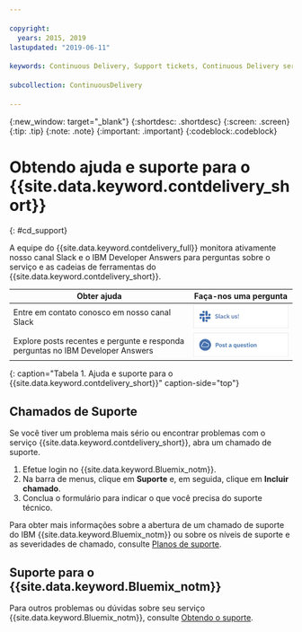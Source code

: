 ```yaml
---

copyright:
  years: 2015, 2019
lastupdated: "2019-06-11"

keywords: Continuous Delivery, Support tickets, Continuous Delivery service

subcollection: ContinuousDelivery

---
```


{:new_window: target="_blank"}
{:shortdesc: .shortdesc}
{:screen: .screen}
{:tip: .tip}
{:note: .note}
{:important: .important}
{:codeblock:.codeblock}


# Obtendo ajuda e suporte para o {{site.data.keyword.contdelivery_short}}    
{: #cd_support}  

A equipe do {{site.data.keyword.contdelivery_full}} monitora ativamente nosso canal Slack e o IBM Developer Answers para perguntas sobre o serviço e as cadeias de ferramentas do {{site.data.keyword.contdelivery_short}}.

| Obter ajuda | Faça-nos uma pergunta |
|----------|---------|
| Entre em contato conosco em nosso canal Slack | <a class="xref" href="https://ic-devops-slack-invite.us-south.devops.cloud.ibm.com/" target="_blank" title="(Abre em uma nova guia ou janela)"><img class="image" src="images/slack_us.png" alt="Slack us"/></a> |
| Explore posts recentes e pergunte e responda perguntas no IBM Developer Answers | <a class="xref" href="https://developer.ibm.com/answers/topics/devops-services.html" target="_blank" title="(Abre em uma nova guia ou janela)"><img class="image" src="images/post_question.png" alt="IBM Developer Answers"/></a> |
{: caption="Tabela 1. Ajuda e suporte para o {{site.data.keyword.contdelivery_short}}" caption-side="top"}

<!--<table>
<tr>
<th style="width:20%"> &nbsp; &nbsp; &nbsp;</th>
 <th style="text-align:center;width=60%">
 <strong>Ask Us a Question</strong> </th>
<th> &nbsp; &nbsp; &nbsp;</th>
</tr>
<tr>
<td> </td>
  <td align="center">
  <p>Get help fast, directly from IBM {{site.data.keyword.contdelivery_short}} and other DevOps Services users.</p>
  <b>dW Answers</b>
  <p>
   <a class="xref" href="https://developer.ibm.com/answers/questions/ask/?topics=devops-services,ibm-cloud" target="_blank" title="(Opens in a new tab or window)"><img class="image" src="images/ask-a-question.png" alt="Ask a question"/></a></p>
   <p>
    <a class="xref" href="https://developer.ibm.com/answers/topics/devops-services.html" target="_blank" title="(Opens in a new tab or window)">Show recent <img class="image" src="../../icons/launch-glyph.svg" alt="External link icon"/></a> {{site.data.keyword.Bluemix_notm}} DevOps Services questions on dW Answers.</p> 
 </td>
 <td></td>
    </tr>
  </table>  -->


## Chamados de Suporte

Se você tiver um problema mais sério ou encontrar problemas com o serviço {{site.data.keyword.contdelivery_short}}, abra um chamado de suporte.   

1. Efetue login no {{site.data.keyword.Bluemix_notm}}.
1. Na barra de menus, clique em **Suporte** e, em seguida, clique em **Incluir chamado**.
1. Conclua o formulário para indicar o que você precisa do suporte técnico.

Para obter mais informações sobre a abertura de um chamado de suporte do IBM {{site.data.keyword.Bluemix_notm}} ou sobre os níveis de suporte e as severidades de chamado, consulte [Planos de suporte](/docs/get-support?topic=get-support-support-plans).


## Suporte para o {{site.data.keyword.Bluemix_notm}}
Para outros problemas ou dúvidas sobre seu serviço {{site.data.keyword.Bluemix_notm}}, consulte [Obtendo o suporte](/docs/get-support?topic=get-support-getting-customer-support).

